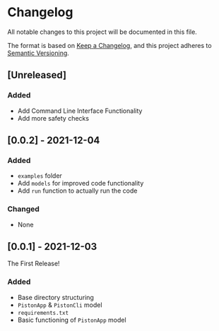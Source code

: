 # Changelog

All notable changes to this project will be documented in this file.

The format is based on [Keep a Changelog](https://keepachangelog.com/en/1.0.0/),
and this project adheres to [Semantic Versioning](https://semver.org/spec/v2.0.0.html).

## [Unreleased]
### Added
- Add Command Line Interface Functionality
- Add more safety checks

## [0.0.2] - 2021-12-04
### Added
- `examples` folder
- Add `models` for improved code functionality
- Add `run` function to actually run the code
### Changed
- None

## [0.0.1] - 2021-12-03
The First Release!
### Added
- Base directory structuring
- `PistonApp` & `PistonCli` model
- `requirements.txt`
- Basic functioning of `PistonApp` model
